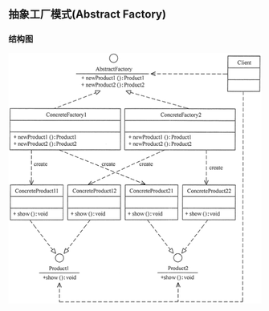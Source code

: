 ## 抽象工厂模式(Abstract Factory)

### 结构图
![Abstract Factory](images/abstract_factory.jpg "抽象工厂模式")






























